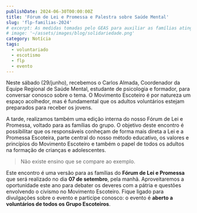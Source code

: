 ```yaml
---
publishDate: 2024-06-30T00:00:00Z
title: 'Fórum de Lei e Promessa e Palestra sobre Saúde Mental'
slug: 'flp-familias-2024'
# excerpt: As medidas tomadas pelo GEAS para auxiliar as famílias atingidas pelas inundações de maio de 2024.
# image: '~/assets/images/blog/solidariedade.png'
category: Notícia
tags:
  - voluntariado
  - escotismo
  - flp
  - evento
---
```


<!-- POST SOBRE Fórum de lei e promessa para famílias e
palestra de saúde mental para adultos

Divulgar junto o fórum de lei e promessa aberto a outros grupos, com inscrição
-->

Neste sábado (29/junho), recebemos o Carlos Almada, Coordenador da Equipe Regional de Saúde Mental, estudante de psicologia e formador, para conversar conosco sobre o tema. O Movimento Escoteiro é por natureza um espaço acolhedor, mas é fundamental que os adultos voluntários estejam preparados para receber os jovens.

A tarde, realizamos também uma edição interna do nosso Fórum de Lei e Promessa, voltado para as famílias do grupo. O objetivo deste encontro é possibilitar que os responsáveis conheçam de forma mais direta a Lei e a Promessa Escoteira, parte central do nosso método educativo, os valores e princípios do Movimento Escoteiro e também o papel de todos os adultos na formação de crianças e adolescentes.

> Não existe ensino que se compare ao exemplo.

Este encontro é uma versão para as famílias do **Fórum de Lei e Promessa** que será realizado no dia **07 de setembro**, pela manhã. Aproveitaremos a oportunidade este ano para debater os deveres com a pátria e questões envolvendo o civismo no Movimento Escoteiro. Fique ligado para divulgações sobre o evento e participe conosco: o evento é **aberto a voluntários de todos os Grupo Escoteiros**.
